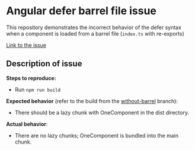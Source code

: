# Angular defer barrel file issue

This repository demonstrates the incorrect behavior of the defer syntax when a component is loaded from a barrel file (`index.ts` with re-exports)

[Link to the issue](https://github.com/angular/angular/issues/52554)

## Description of issue

**Steps to reproduce:**

- Run `npm run build`

**Expected behavior** (refer to the build from the [without-barrel](https://github.com/mdafanasev/angular-defer-barrel-file-issue/tree/without-barrel) branch):

- There should be a lazy chunk with OneComponent in the dist directory.

**Actual behavior**:

- There are no lazy chunks; OneComponent is bundled into the main chunk.

